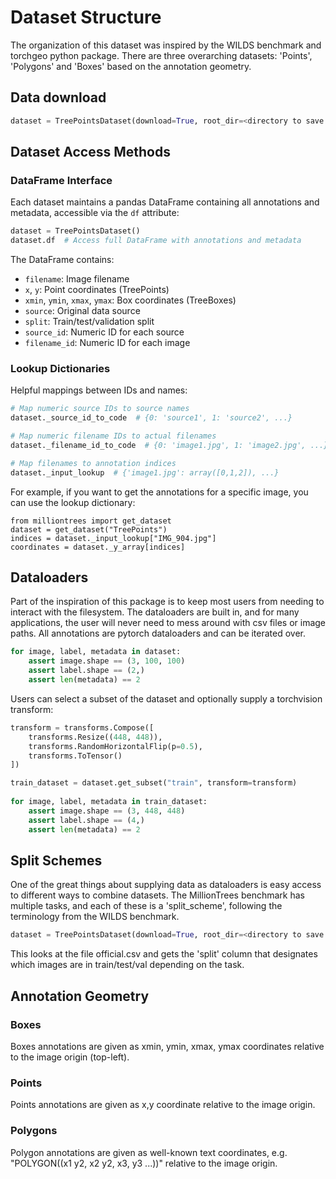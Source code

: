 # Dataset Structure

The organization of this dataset was inspired by the WILDS benchmark and torchgeo python package.
There are three overarching datasets: 'Points', 'Polygons' and 'Boxes' based on the annotation geometry.

## Data download

```python
dataset = TreePointsDataset(download=True, root_dir=<directory to save data>) 
```

## Dataset Access Methods

### DataFrame Interface
Each dataset maintains a pandas DataFrame containing all annotations and metadata, accessible via the `df` attribute:

```python
dataset = TreePointsDataset()
dataset.df  # Access full DataFrame with annotations and metadata
```

The DataFrame contains:
- `filename`: Image filename
- `x`, `y`: Point coordinates (TreePoints)
- `xmin`, `ymin`, `xmax`, `ymax`: Box coordinates (TreeBoxes)
- `source`: Original data source
- `split`: Train/test/validation split
- `source_id`: Numeric ID for each source
- `filename_id`: Numeric ID for each image

### Lookup Dictionaries
Helpful mappings between IDs and names:

```python
# Map numeric source IDs to source names
dataset._source_id_to_code  # {0: 'source1', 1: 'source2', ...}

# Map numeric filename IDs to actual filenames
dataset._filename_id_to_code  # {0: 'image1.jpg', 1: 'image2.jpg', ...}

# Map filenames to annotation indices
dataset._input_lookup  # {'image1.jpg': array([0,1,2]), ...}
```

For example, if you want to get the annotations for a specific image, you can use the lookup dictionary:
```
from milliontrees import get_dataset
dataset = get_dataset("TreePoints")
indices = dataset._input_lookup["IMG_904.jpg"]
coordinates = dataset._y_array[indices]
```

## Dataloaders

Part of the inspiration of this package is to keep most users from needing to interact with the filesystem. The dataloaders are built in, and for many applications, the user will never need to mess around with csv files or image paths. All annotations are pytorch dataloaders and can be iterated over.

```python
for image, label, metadata in dataset:
    assert image.shape == (3, 100, 100)
    assert label.shape == (2,)
    assert len(metadata) == 2
```

Users can select a subset of the dataset and optionally supply a torchvision transform:

```python
transform = transforms.Compose([
    transforms.Resize((448, 448)),
    transforms.RandomHorizontalFlip(p=0.5),
    transforms.ToTensor()
])

train_dataset = dataset.get_subset("train", transform=transform)
    
for image, label, metadata in train_dataset:
    assert image.shape == (3, 448, 448)
    assert label.shape == (4,)
    assert len(metadata) == 2
```

## Split Schemes

One of the great things about supplying data as dataloaders is easy access to different ways to combine datasets. The MillionTrees benchmark has multiple tasks, and each of these is a 'split_scheme', following the terminology from the WILDS benchmark.

```python
dataset = TreePointsDataset(download=True, root_dir=<directory to save data>, split_scheme="official") 
```

This looks at the file official.csv and gets the 'split' column that designates which images are in train/test/val depending on the task.

## Annotation Geometry

### Boxes
Boxes annotations are given as xmin, ymin, xmax, ymax coordinates relative to the image origin (top-left).

### Points
Points annotations are given as x,y coordinate relative to the image origin.

### Polygons
Polygon annotations are given as well-known text coordinates, e.g. "POLYGON((x1 y2, x2 y2, x3, y3 ...))" relative to the image origin.